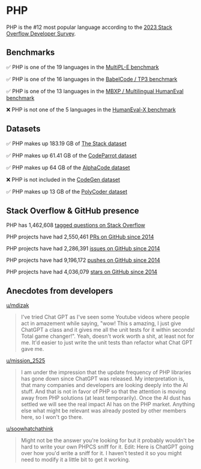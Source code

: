# PHP

PHP is the #12 most popular language according to the [2023 Stack Overflow Developer Survey](https://survey.stackoverflow.co/2023/#section-most-popular-technologies-programming-scripting-and-markup-languages).

## Benchmarks

✅ PHP is one of the 19 languages in the [MultiPL-E benchmark](https://blog.pearai.dev/an-introduction-to-code-llm-benchmarks-for-software-engineers/#:~:text=couple%20notable%20mentions-,4.%20MultiPL%2DE,-Creator%3A%20Northeastern)

✅ PHP is one of the 16 languages in the [BabelCode / TP3 benchmark](https://blog.pearai.dev/an-introduction-to-code-llm-benchmarks-for-software-engineers/#:~:text=amazon%2Dscience/mxeval-,12.%20BabelCode%20/%20TP3,-Creator%3A%20Google)

✅ PHP is one of the 13 languages in the [MBXP / Multilingual HumanEval benchmark](https://blog.pearai.dev/an-introduction-to-code-llm-benchmarks-for-software-engineers/#:~:text=11.%20MBXP%20/%20Multilingual%20HumanEval)

❌ PHP is not one of the 5 languages in the [HumanEval-X benchmark](https://blog.pearai.dev/an-introduction-to-code-llm-benchmarks-for-software-engineers/#:~:text=Some%20multilingual%C2%A0benchmarks-,10.%20HumanEval%2DX,-Creator%3A%20Tsinghua)

## Datasets

✅ PHP makes up 183.19 GB of [The Stack dataset](https://arxiv.org/abs/2211.15533)

✅ PHP makes up 61.41 GB of the [CodeParrot dataset](https://huggingface.co/datasets/codeparrot/github-code)

✅ PHP makes up 64 GB of the [AlphaCode dataset](https://arxiv.org/abs/2203.07814)

❌ PHP is not included in the [CodeGen dataset](https://arxiv.org/abs/2203.13474)

✅ PHP makes up 13 GB of the [PolyCoder dataset](https://arxiv.org/abs/2202.13169)

## Stack Overflow & GitHub presence

PHP has 1,462,608 [tagged questions on Stack Overflow](https://stackoverflow.com/tags)

PHP projects have had 2,550,461 [PRs on GitHub since 2014](https://madnight.github.io/githut/#/pull_requests/2023/3)

PHP projects have had 2,286,391 [issues on GitHub since 2014](https://madnight.github.io/githut/#/issues/2023/3)

PHP projects have had 9,196,172 [pushes on GitHub since 2014](https://madnight.github.io/githut/#/pushes/2023/3)

PHP projects have had 4,036,079 [stars on GitHub since 2014](https://madnight.github.io/githut/#/stars/2023/3)

## Anecdotes from developers

[u/mdizak](https://www.reddit.com/r/PHP/comments/13l0hgf/comment/jknw4z9/?utm_source=share&utm_medium=web2x&context=3)
> I've tried Chat GPT as I've seen some Youtube videos where people act in amazement while saying, "wow! This s amazing, I just give ChatGPT a class and it gives me all the unit tests for it within seconds! Total game changer!". Yeah, doesn't work worth a shit, at least not for me. It'd easier to just write the unit tests than refactor what Chat GPT gave me.

[u/mission_2525](https://www.reddit.com/r/PHP/comments/16yb0d9/comment/k3t6vwq/)
> I am under the impression that the update frequency of PHP libraries has gone down since ChatGPT was released. My interpretation is, that many companies and developers are looking deeply into the AI stuff. And that is not in favor of PHP so that the attention is moving away from PHP solutions (at least temporarily). Once the AI dust has settled we will see the real impact AI has on the PHP market. Anything else what might be relevant was already posted by other members here, so I won't go there.

[u/soowhatchathink](https://www.reddit.com/r/PHP/comments/14k6z6i/does_codesnifferecs_have_the_possibility_to/jq43c4z/?context=8&depth=9)
> Might not be the answer you're looking for but it probably wouldn't be hard to write your own PHPCS sniff for it. Edit: Here is ChatGPT going over how you'd write a sniff for it. I haven't tested it so you might need to modify it a little bit to get it working.